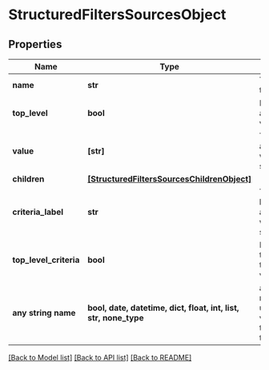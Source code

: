 # StructuredFiltersSourcesObject


## Properties
Name | Type | Description | Notes
------------ | ------------- | ------------- | -------------
**name** | **str** | The name of the source. | 
**top_level** | **bool** | Indicates if its a toplevel value or not. | [optional] 
**value** | **[str]** | The value associated with the source. | [optional] 
**children** | [**[StructuredFiltersSourcesChildrenObject]**](StructuredFiltersSourcesChildrenObject.md) |  | [optional] 
**criteria_label** | **str** | The criteria label associated with the source. | [optional] 
**top_level_criteria** | **bool** | Indicates if its the toplevelCriteria value or not. | [optional] 
**any string name** | **bool, date, datetime, dict, float, int, list, str, none_type** | any string name can be used but the value must be the correct type | [optional]

[[Back to Model list]](../README.md#documentation-for-models) [[Back to API list]](../README.md#documentation-for-api-endpoints) [[Back to README]](../README.md)


